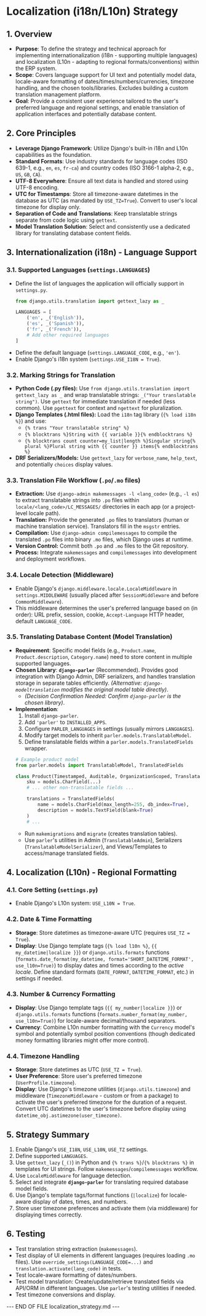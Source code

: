 
# Localization (i18n/L10n) Strategy

## 1. Overview

*   **Purpose**: To define the strategy and technical approach for implementing internationalization (i18n - supporting multiple languages) and localization (L10n - adapting to regional formats/conventions) within the ERP system.
*   **Scope**: Covers language support for UI text and potentially model data, locale-aware formatting of dates/times/numbers/currencies, timezone handling, and the chosen tools/libraries. Excludes building a custom translation management platform.
*   **Goal**: Provide a consistent user experience tailored to the user's preferred language and regional settings, and enable translation of application interfaces and potentially database content.

## 2. Core Principles

*   **Leverage Django Framework**: Utilize Django's built-in i18n and L10n capabilities as the foundation.
*   **Standard Formats**: Use industry standards for language codes (ISO 639-1, e.g., `en`, `es`, `fr-ca`) and country codes (ISO 3166-1 alpha-2, e.g., `US`, `GB`, `CA`).
*   **UTF-8 Everywhere**: Ensure all text data is handled and stored using UTF-8 encoding.
*   **UTC for Timestamps**: Store all timezone-aware datetimes in the database as UTC (as mandated by `USE_TZ=True`). Convert to user's local timezone for display only.
*   **Separation of Code and Translations**: Keep translatable strings separate from code logic using `gettext`.
*   **Model Translation Solution**: Select and consistently use a dedicated library for translating database content fields.

## 3. Internationalization (i18n) - Language Support

### 3.1. Supported Languages (`settings.LANGUAGES`)
*   Define the list of languages the application will officially support in `settings.py`.
    ```python
    from django.utils.translation import gettext_lazy as _

    LANGUAGES = [
        ('en', _('English')),
        ('es', _('Spanish')),
        ('fr', _('French')),
        # Add other required languages
    ]
    ```
*   Define the default language (`settings.LANGUAGE_CODE`, e.g., `'en'`).
*   Enable Django's i18n system (`settings.USE_I18N = True`).

### 3.2. Marking Strings for Translation
*   **Python Code (.py files):** Use `from django.utils.translation import gettext_lazy as _` and wrap translatable strings: `_("Your translatable string")`. Use `gettext` for immediate translation if needed (less common). Use `pgettext` for context and `ngettext` for pluralization.
*   **Django Templates (.html files):** Load the `i18n` tag library (`{% load i18n %}`) and use:
    *   `{% trans "Your translatable string" %}`
    *   `{% blocktrans %}String with {{ variable }}{% endblocktrans %}`
    *   `{% blocktrans count counter=my_list|length %}Singular string{% plural %}Plural string with {{ counter }} items{% endblocktrans %}`
*   **DRF Serializers/Models:** Use `gettext_lazy` for `verbose_name`, `help_text`, and potentially `choices` display values.

### 3.3. Translation File Workflow (`.po`/`.mo` files)
*   **Extraction:** Use `django-admin makemessages -l <lang_code>` (e.g., `-l es`) to extract translatable strings into `.po` files within `locale/<lang_code>/LC_MESSAGES/` directories in each app (or a project-level locale path).
*   **Translation:** Provide the generated `.po` files to translators (human or machine translation service). Translators fill in the `msgstr` entries.
*   **Compilation:** Use `django-admin compilemessages` to compile the translated `.po` files into binary `.mo` files, which Django uses at runtime.
*   **Version Control:** Commit both `.po` and `.mo` files to the Git repository.
*   **Process:** Integrate `makemessages` and `compilemessages` into development and deployment workflows.

### 3.4. Locale Detection (Middleware)
*   Enable Django's `django.middleware.locale.LocaleMiddleware` in `settings.MIDDLEWARE` (usually placed after `SessionMiddleware` and before `CommonMiddleware`).
*   This middleware determines the user's preferred language based on (in order): URL prefix, session, cookie, `Accept-Language` HTTP header, default `LANGUAGE_CODE`.

### 3.5. Translating Database Content (Model Translation)
*   **Requirement**: Specific model fields (e.g., `Product.name`, `Product.description`, `Category.name`) need to store content in multiple supported languages.
*   **Chosen Library**: **`django-parler`** (Recommended). Provides good integration with Django Admin, DRF serializers, and handles translation storage in separate tables efficiently. *(Alternative: `django-modeltranslation` modifies the original model table directly)*.
    *   *(Decision Confirmation Needed: Confirm `django-parler` is the chosen library)*.
*   **Implementation**:
    1.  Install `django-parler`.
    2.  Add `'parler'` to `INSTALLED_APPS`.
    3.  Configure `PARLER_LANGUAGES` in settings (usually mirrors `LANGUAGES`).
    4.  Modify target models to inherit `parler.models.TranslatableModel`.
    5.  Define translatable fields within a `parler.models.TranslatedFields` wrapper.
    ```python
    # Example product model
    from parler.models import TranslatableModel, TranslatedFields

    class Product(Timestamped, Auditable, OrganizationScoped, TranslatableModel):
        sku = models.CharField(...)
        # ... other non-translatable fields ...

        translations = TranslatedFields(
            name = models.CharField(max_length=255, db_index=True),
            description = models.TextField(blank=True)
        )
        # ...
    ```
    *   Run `makemigrations` and `migrate` (creates translation tables).
    *   Use `parler`'s utilities in Admin (`TranslatableAdmin`), Serializers (`TranslatableModelSerializer`), and Views/Templates to access/manage translated fields.

## 4. Localization (L10n) - Regional Formatting

### 4.1. Core Setting (`settings.py`)
*   Enable Django's L10n system: `USE_L10N = True`.

### 4.2. Date & Time Formatting
*   **Storage**: Store datetimes as timezone-aware UTC (requires `USE_TZ = True`).
*   **Display**: Use Django template tags (`{% load l10n %}`, `{{ my_datetime|localize }}`) or `django.utils.formats` functions (`formats.date_format(my_datetime, format='SHORT_DATETIME_FORMAT', use_l10n=True)`) to display dates and times according to the *active locale*. Define standard formats (`DATE_FORMAT`, `DATETIME_FORMAT`, etc.) in settings if needed.

### 4.3. Number & Currency Formatting
*   **Display**: Use Django template tags (`{{ my_number|localize }}`) or `django.utils.formats` functions (`formats.number_format(my_number, use_l10n=True)`) for locale-aware decimal/thousand separators.
*   **Currency**: Combine L10n number formatting with the `Currency` model's symbol and potentially symbol position conventions (though dedicated money formatting libraries might offer more control).

### 4.4. Timezone Handling
*   **Storage**: Store datetimes as UTC (`USE_TZ = True`).
*   **User Preference**: Store user's preferred timezone (`UserProfile.timezone`).
*   **Display**: Use Django's timezone utilities (`django.utils.timezone`) and middleware (`TimezoneMiddleware` - custom or from a package) to activate the user's preferred timezone for the duration of a request. Convert UTC datetimes to the user's timezone before display using `datetime_obj.astimezone(user_timezone)`.

## 5. Strategy Summary

1.  Enable Django's `USE_I18N`, `USE_L10N`, `USE_TZ` settings.
2.  Define supported `LANGUAGES`.
3.  Use `gettext_lazy` (`_()`) in Python and `{% trans %}`/`{% blocktrans %}` in templates for UI strings. Follow `makemessages`/`compilemessages` workflow.
4.  Use `LocaleMiddleware` for language detection.
5.  Select and integrate **`django-parler`** for translating required database model fields.
6.  Use Django's template tags/format functions (`|localize`) for locale-aware display of dates, times, and numbers.
7.  Store user timezone preferences and activate them (via middleware) for displaying times correctly.

## 6. Testing

*   Test translation string extraction (`makemessages`).
*   Test display of UI elements in different languages (requires loading `.mo` files). Use `override_settings(LANGUAGE_CODE=...)` and `translation.activate(lang_code)` in tests.
*   Test locale-aware formatting of dates/numbers.
*   Test model translation: Create/update/retrieve translated fields via API/ORM in different languages. Use `parler`'s testing utilities if needed.
*   Test timezone conversions and display.

--- END OF FILE localization_strategy.md ---